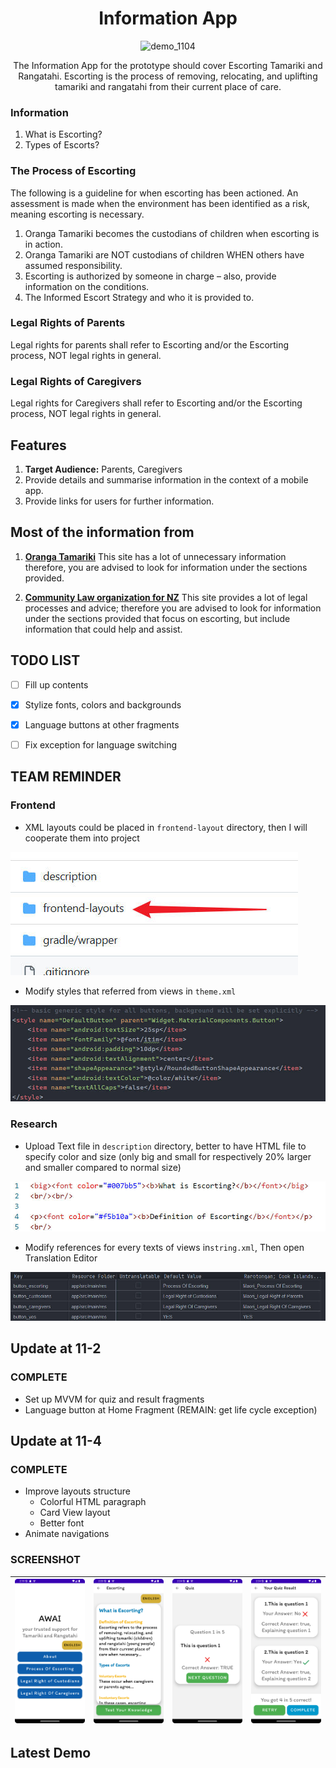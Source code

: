 <div align="center">


# Information App

![demo_1104](description/demo_1104.gif)

The Information App for the prototype should cover Escorting Tamariki and Rangatahi. Escorting is the process of removing, relocating, and uplifting tamariki and rangatahi from their current place of care. 

</div>

### Information

1.	What is Escorting? 
2.	Types of Escorts? 

### The Process of Escorting

The following is a guideline for when escorting has been actioned. 
An assessment is made when the environment has been identified as a risk, meaning escorting is necessary. 

1.	Oranga Tamariki becomes the custodians of children when escorting is in action. 
2.	Oranga Tamariki are NOT custodians of children WHEN others have assumed responsibility. 
3.	Escorting is authorized by someone in charge – also, provide information on the conditions. 
4.	The Informed Escort Strategy and who it is provided to. 
### Legal Rights of Parents
Legal rights for parents shall refer to Escorting and/or the Escorting process, NOT legal rights in general. 

### Legal Rights of Caregivers
Legal rights for Caregivers shall refer to Escorting and/or the Escorting process, NOT legal rights in general. 

## Features

1.	**Target Audience:** Parents, Caregivers 
2.	Provide details and summarise information in the context of a mobile app. 
3.  Provide links for users for further information. 

## Most of the information from

1.	[**Oranga Tamariki**](https://practice.orangatamariki.govt.nz/policy/escorting-tamariki-and-rangatahi/)  This site has a lot of unnecessary information therefore, you are advised to look for information under the sections provided. 

2.	[**Community Law organization for NZ**](https://communitylaw.org.nz/community-law-manual/chapter-13-dealing-with-oranga-tamariki-ministry-for-children/dealing-with-oranga-tamariki-ministry-for-children/)  This site provides a lot of legal processes and advice; therefore you are advised to look for information under the sections provided that focus on escorting, but include information that could help and assist. 

## TODO LIST

- [ ] Fill up contents
- [x] Stylize fonts, colors and backgrounds
- [x] Language buttons at other fragments
- [ ] Fix exception for language switching


## TEAM REMINDER

### Frontend 

- XML layouts could be placed in `frontend-layout` directory, then I will cooperate them into project

![Team reminder](description/team_remind.jpeg)

- Modify styles that referred from views in `theme.xml`

![team_reminder_4](description/team_reminder_4.jpeg)

### Research 

- Upload Text file in `description` directory, better to have HTML file to specify color and size (only big and small for respectively 20% larger and smaller compared to normal size)

![team_reminder_3](description/team_reminder_3.jpeg)

- Modify references for every texts of views in`string.xml`, Then open Translation Editor

![team_reminder_2](description/team_reminder_2.jpeg)

## Update at 11-2

### COMPLETE

- Set up MVVM for quiz and result fragments
- Language button at Home Fragment (REMAIN: get life cycle exception)

## Update at 11-4

### COMPLETE

- Improve layouts structure
  - Colorful HTML paragraph
  - Card View layout
  - Better font
- Animate navigations

### SCREENSHOT

| <img src="description/Screenshot_04_home.png" style="zoom: 25%;" /> | <img src="description/Screenshot_04_escorting.png" style="zoom:25%;" /> | <img src="description/Screenshot_04_quiz_checked.png" style="zoom:25%;" /> | <img src="description/Screenshot_04_result.png" style="zoom:25%;" /> |
| ------------------------------------------------------------ | ------------------------------------------------------------ | ------------------------------------------------------------ | ------------------------------------------------------------ |

## Latest Demo

